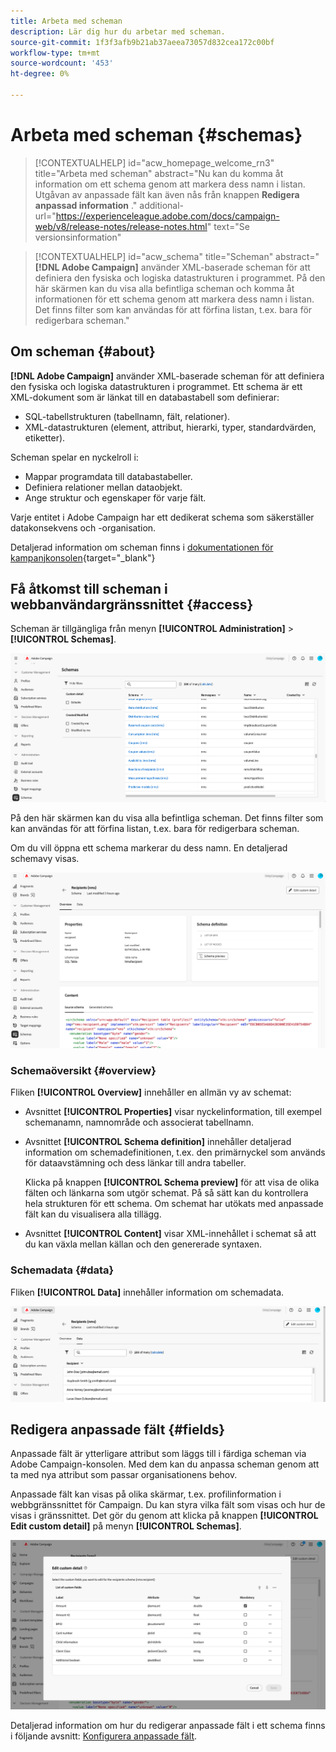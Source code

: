 ```yaml
---
title: Arbeta med scheman
description: Lär dig hur du arbetar med scheman.
source-git-commit: 1f3f3afb9b21ab37aeea73057d832cea172c00bf
workflow-type: tm+mt
source-wordcount: '453'
ht-degree: 0%

---
```


# Arbeta med scheman {#schemas}

>[!CONTEXTUALHELP]
>id="acw_homepage_welcome_rn3"
>title="Arbeta med scheman"
>abstract="Nu kan du komma åt information om ett schema genom att markera dess namn i listan. Utgåvan av anpassade fält kan även nås från knappen **Redigera anpassad information** ."
>additional-url="https://experienceleague.adobe.com/docs/campaign-web/v8/release-notes/release-notes.html" text="Se versionsinformation"



>[!CONTEXTUALHELP]
>id="acw_schema"
>title="Scheman"
>abstract="**[!DNL Adobe Campaign]** använder XML-baserade scheman för att definiera den fysiska och logiska datastrukturen i programmet. På den här skärmen kan du visa alla befintliga scheman och komma åt informationen för ett schema genom att markera dess namn i listan. Det finns filter som kan användas för att förfina listan, t.ex. bara för redigerbara scheman."

## Om scheman {#about}

**[!DNL Adobe Campaign]** använder XML-baserade scheman för att definiera den fysiska och logiska datastrukturen i programmet. Ett schema är ett XML-dokument som är länkat till en databastabell som definierar:

* SQL-tabellstrukturen (tabellnamn, fält, relationer).
* XML-datastrukturen (element, attribut, hierarki, typer, standardvärden, etiketter).

Scheman spelar en nyckelroll i:

* Mappar programdata till databastabeller.
* Definiera relationer mellan dataobjekt.
* Ange struktur och egenskaper för varje fält.

Varje entitet i Adobe Campaign har ett dedikerat schema som säkerställer datakonsekvens och -organisation.

Detaljerad information om scheman finns i [dokumentationen för kampanjkonsolen](https://experienceleague.adobe.com/en/docs/campaign/campaign-v8/developer/shemas-forms/schemas){target="_blank"}

## Få åtkomst till scheman i webbanvändargränssnittet {#access}

Scheman är tillgängliga från menyn **[!UICONTROL Administration]** > **[!UICONTROL Schemas]**.

![](assets/schemas-list.png)

På den här skärmen kan du visa alla befintliga scheman. Det finns filter som kan användas för att förfina listan, t.ex. bara för redigerbara scheman.

Om du vill öppna ett schema markerar du dess namn. En detaljerad schemavy visas.

![](assets/schema-details.png)

### Schemaöversikt {#overview}

Fliken **[!UICONTROL Overview]** innehåller en allmän vy av schemat:

* Avsnittet **[!UICONTROL Properties]** visar nyckelinformation, till exempel schemanamn, namnområde och associerat tabellnamn.

* Avsnittet **[!UICONTROL Schema definition]** innehåller detaljerad information om schemadefinitionen, t.ex. den primärnyckel som används för dataavstämning och dess länkar till andra tabeller.

  Klicka på knappen **[!UICONTROL Schema preview]** för att visa de olika fälten och länkarna som utgör schemat. På så sätt kan du kontrollera hela strukturen för ett schema. Om schemat har utökats med anpassade fält kan du visualisera alla tillägg.

* Avsnittet **[!UICONTROL Content]** visar XML-innehållet i schemat så att du kan växla mellan källan och den genererade syntaxen.

### Schemadata {#data}

Fliken **[!UICONTROL Data]** innehåller information om schemadata.

![](assets/schemas-data.png)

## Redigera anpassade fält {#fields}

Anpassade fält är ytterligare attribut som läggs till i färdiga scheman via Adobe Campaign-konsolen. Med dem kan du anpassa scheman genom att ta med nya attribut som passar organisationens behov.

Anpassade fält kan visas på olika skärmar, t.ex. profilinformation i webbgränssnittet för Campaign. Du kan styra vilka fält som visas och hur de visas i gränssnittet. Det gör du genom att klicka på knappen **[!UICONTROL Edit custom detail]** på menyn **[!UICONTROL Schemas]**.

![](assets/schemas-custom.png)

Detaljerad information om hur du redigerar anpassade fält i ett schema finns i följande avsnitt: [Konfigurera anpassade fält](../administration/custom-fields.md).
